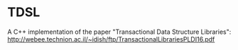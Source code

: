 # TDSL
A C++ implementation of the paper "Transactional Data Structure Libraries": http://webee.technion.ac.il/~idish/ftp/TransactionalLibrariesPLDI16.pdf
